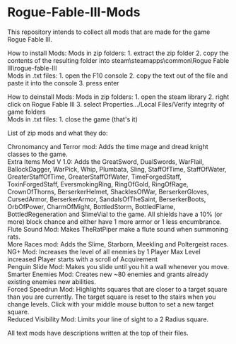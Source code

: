 # Rogue-Fable-III-Mods

This repository intends to collect all mods that are made for the game Rogue Fable III.

How to install Mods:
  Mods in zip folders:
    1.  extract the zip folder
    2.  copy the contents of the resulting folder into steam\steamapps\common\Rogue Fable III\rogue-fable-III     
  Mods in .txt files:
    1.  open the F10 console
    2.  copy the text out of the file and paste it into the console
    3.  press enter     
 
How to deinstall Mods:
  Mods in zip folders:
    1. open the steam library
    2. right click on Rogue Fable III
    3. select Properties.../Local Files/Verify integrity of game folders     
  Mods in .txt files:
    1. close the game (that's it)     

List of zip mods and what they do:

Chronomancy and Terror mod:
  Adds the time mage and dread knight classes to the game.  
Extra Items Mod V 1.0:
  Adds the GreatSword, DualSwords, WarFlail, BallockDagger, WarPick, Whip, Plumbata, Sling, StaffOfTime, StaffOfWater, GreaterStaffOfTime, GreaterStaffOfWater, 
  TimeForgedStaff, ToxinForgedStaff, EversmokingRing, RingOfGold, RingOfRage, CrownOfThorns, BerserkerHelmet, ShacklesOfWar, BerserkerGloves, CursedArmor,
  BerserkerArmor, SandalsOfTheSaint, BerserkerBoots, OrbOfPower, CharmOfMight, BottledStorm, BottledFlame, BottledRegeneration and SlimeVial to the game.
  All shields have a 10% (or more) block chance and either have 1 more armor or 1 less encumbrance.  
Flute Sound Mod:
  Makes TheRatPiper make a flute sound when summoning rats.  
More Races mod:
  Adds the Slime, Starborn, Meekling and Poltergeist races.  
NG+ Mod:
  Increases the level of all enemies by 1
  Player Max Level increased
  Player starts with a scroll of Acquirement  
Penguin Slide Mod:
  Makes you slide until you hit a wall whenever you move.  
Smarter Enemies Mod:
  Creates new ~80 enemies and grants already existing enemies new abilities.  
Forced Speedrun Mod:
  Highlights squares that are closer to a target square than you are currently.
  The target square is reset to the stairs when you change levels.
  Click with your middle mouse button to set a new target square.  
Reduced Visibility Mod:
  Limits your line of sight to a 2 Radius square.

All text mods have descriptions written at the top of their files.
